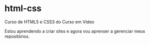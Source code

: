 # html-css
 Curso de HTML5 e CSS3 do Curso em Video

 Estou aprendendo a criar sites e agora vou aprenser a gerenciar meus repositórios.